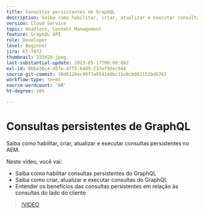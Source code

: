 ```yaml
---
title: Consultas persistentes de GraphQL
description: Saiba como habilitar, criar, atualizar e executar consultas persistentes no AEM.
version: Cloud Service
topic: Headless, Content Management
feature: GraphQL API
role: Developer
level: Beginner
jira: KT-7872
thumbnail: 333429.jpeg
last-substantial-update: 2023-05-17T00:00:00Z
exl-id: 06ba38c4-95fe-4ff5-b4d9-237ef9dec944
source-git-commit: 30d6120ec99f7a95414dbc31c0cb002152bd6763
workflow-type: tm+mt
source-wordcount: '60'
ht-degree: 10%

---
```


# Consultas persistentes de GraphQL

Saiba como habilitar, criar, atualizar e executar consultas persistentes no AEM.

Neste vídeo, você vai:

+ Saiba como habilitar consultas persistentes do GraphQL
+ Saiba como criar, atualizar e executar consultas do GraphQL
+ Entender os benefícios das consultas persistentes em relação às consultas do lado do cliente

>[!VIDEO](https://video.tv.adobe.com/v/333429?quality=12&learn=on)
